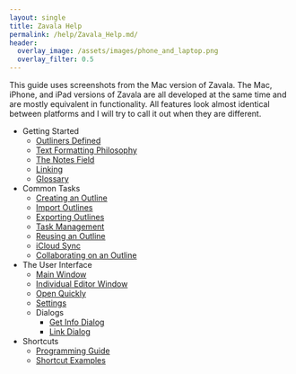```yaml
---
layout: single
title: Zavala Help
permalink: /help/Zavala_Help.md/
header:
  overlay_image: /assets/images/phone_and_laptop.png
  overlay_filter: 0.5
---
```




This guide uses screenshots from the Mac version of Zavala. The Mac, iPhone, and iPad versions of Zavala are all developed at the same time and are mostly equivalent in functionality. All features look almost identical between platforms and I will try to call it out when they are different.

* Getting Started
	* [Outliners Defined](Outliners_Defined.md)
	* [Text Formatting Philosophy](Text_Formatting_Philosophy.md)
	* [The Notes Field](The_Notes_Field.md)
	* [Linking](Linking.md)
	* [Glossary](Glossary.md)
* Common Tasks
	* [Creating an Outline](Creating_an_Outline.md)
	* [Import Outlines](Import_Outlines.md)
	* [Exporting Outlines](Exporting_Outlines.md)
	* [Task Management](Task_Management.md)
	* [Reusing an Outline](Reusing_an_Outline.md)
	* [iCloud Sync](iCloud_Sync.md)
	* [Collaborating on an Outline](Collaborating_on_an_Outline.md)
* The User Interface
	* [Main Window](Main_Window.md)
	* [Individual Editor Window](Individual_Editor_Window.md)
	* [Open Quickly](Open_Quickly.md)
	* [Settings](Settings.md)
	* Dialogs
		* [Get Info Dialog](Get_Info_Dialog.md)
		* [Link Dialog](Link_Dialog.md)
* Shortcuts
	* [Programming Guide](Programming_Guide.md)
	* [Shortcut Examples](Shortcut_Examples.md)